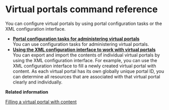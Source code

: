 # Virtual portals command reference

You can configure virtual portals by using portal configuration tasks or the XML configuration interface.

-   **[Portal configuration tasks for administering virtual portals](../admin-system/advp_cfgtsk.md)**  
You can use configuration tasks for administering virtual portals.
-   **[Using the XML configuration interface to work with virtual portals](../admin-system/advp_xml.md)**  
You can export and import the contents of individual virtual portals by using the XML configuration interface. For example, you can use the XML configuration interface to fill a newly created virtual portal with content. As each virtual portal has its own globally unique portal ID, you can determine all resources that are associated with that virtual portal clearly and individually.


**Related information**  


[Filling a virtual portal with content](../admin-system/advp_tsk_fill_content.md)

